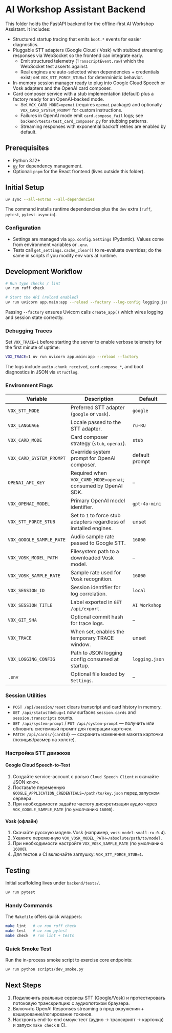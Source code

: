 # AI Workshop Assistant Backend

This folder holds the FastAPI backend for the offline-first AI Workshop Assistant. It includes:

- Structured startup tracing that emits `boot.*` events for easier diagnostics.
- Pluggable STT adapters (Google Cloud / Vosk) with stubbed streaming responses via WebSocket so the frontend can integrate early.
  - Emit structured telemetry (`TranscriptEvent.raw`) which the WebSocket test asserts against.
  - Real engines are auto-selected when dependencies + credentials exist; set `VOX_STT_FORCE_STUB=1` for deterministic behavior.
- In-memory session manager ready to plug into Google Cloud Speech or Vosk adapters and the OpenAI card composer.
- Card composer service with a stub implementation (default) plus a factory ready for an OpenAI-backed mode.
  - Set `VOX_CARD_MODE=openai` (requires `openai` package) and optionally `VOX_CARD_SYSTEM_PROMPT` for custom instructions.
  - Failures in OpenAI mode emit `card.compose_fail` logs; see `backend/tests/test_card_composer.py` for stubbing patterns.
  - Streaming responses with exponential backoff retries are enabled by default.

## Prerequisites
- Python 3.12+
- [`uv`](https://github.com/astral-sh/uv) for dependency management.
- Optional: `pnpm` for the React frontend (lives outside this folder).

## Initial Setup
```bash
uv sync --all-extras --all-dependencies
```
The command installs runtime dependencies plus the `dev` extra (`ruff`, `pytest`, `pytest-asyncio`).

### Configuration
- Settings are managed via `app.config.Settings` (Pydantic). Values come from environment variables or `.env`.
- Tests call `get_settings.cache_clear()` to re-evaluate overrides; do the same in scripts if you modify env vars at runtime.

## Development Workflow
```bash
# Run type checks / lint
uv run ruff check

# Start the API (reload enabled)
uv run uvicorn app.main:app --reload --factory --log-config logging.json
```
Passing `--factory` ensures Uvicorn calls `create_app()` which wires logging and session state correctly.

### Debugging Traces
Set `VOX_TRACE=1` before starting the server to enable verbose telemetry for the first minute of uptime:
```bash
VOX_TRACE=1 uv run uvicorn app.main:app --reload --factory
```
The logs include `audio.chunk_received`, `card.compose_*`, and boot diagnostics in JSON via `structlog`.

### Environment Flags
| Variable            | Description                                      | Default     |
|---------------------|--------------------------------------------------|-------------|
| `VOX_STT_MODE`      | Preferred STT adapter (`google` or `vosk`).      | `google`    |
| `VOX_LANGUAGE`      | Locale passed to the STT adapter.                | `ru-RU`     |
| `VOX_CARD_MODE`     | Card composer strategy (`stub`, `openai`).        | `stub`       |
| `VOX_CARD_SYSTEM_PROMPT` | Override system prompt for OpenAI composer. | default prompt |
| `OPENAI_API_KEY`    | Required when `VOX_CARD_MODE=openai`; consumed by OpenAI SDK. | – |
| `VOX_OPENAI_MODEL`  | Primary OpenAI model identifier.                 | `gpt-4o-mini` |
| `VOX_STT_FORCE_STUB`| Set to `1` to force stub adapters regardless of installed engines. | unset |
| `VOX_GOOGLE_SAMPLE_RATE` | Audio sample rate passed to Google STT.     | `16000` |
| `VOX_VOSK_MODEL_PATH` | Filesystem path to a downloaded Vosk model.    | – |
| `VOX_VOSK_SAMPLE_RATE` | Sample rate used for Vosk recognition.        | `16000` |
| `VOX_SESSION_ID`    | Session identifier for log correlation.          | `local`     |
| `VOX_SESSION_TITLE` | Label exported in `GET /api/export`.             | `AI Workshop` |
| `VOX_GIT_SHA`       | Optional commit hash for trace logs.             | –           |
| `VOX_TRACE`         | When set, enables the temporary TRACE window.    | unset       |
| `VOX_LOGGING_CONFIG`| Path to JSON logging config consumed at startup. | `logging.json` |
| `.env`              | Optional file loaded by `Settings`.              | –           |

### Session Utilities
- `POST /api/session/reset` clears transcript and card history in memory.
- `GET /api/status?debug=1` now surfaces `session.cards` and `session.transcripts` counts.
- `GET /api/system-prompt` / `PUT /api/system-prompt` — получить или обновить системный промпт для генерации карточек.
- `PATCH /api/cards/{cardId}` — сохранить изменения макета карточки (позиция/размер на холсте).

### Настройка STT движков
#### Google Cloud Speech-to-Text
1. Создайте service-account c ролью `Cloud Speech Client` и скачайте JSON ключ.
2. Поставьте переменную `GOOGLE_APPLICATION_CREDENTIALS=/path/to/key.json` перед запуском сервера.
3. При необходимости задайте частоту дискретизации аудио через `VOX_GOOGLE_SAMPLE_RATE` (по умолчанию `16000`).

#### Vosk (офлайн)
1. Скачайте русскую модель Vosk (например, `vosk-model-small-ru-0.4`).
2. Укажите переменную `VOX_VOSK_MODEL_PATH=/absolute/path/to/model`.
3. При необходимости настройте `VOX_VOSK_SAMPLE_RATE` (по умолчанию `16000`).
4. Для тестов и CI включайте заглушку: `VOX_STT_FORCE_STUB=1`.

## Testing
Initial scaffolding lives under `backend/tests/`.
```bash
uv run pytest
```

### Handy Commands
The `Makefile` offers quick wrappers:

```bash
make lint   # uv run ruff check
make test   # uv run pytest
make check  # run lint + tests
```

### Quick Smoke Test
Run the in-process smoke script to exercise core endpoints:

```bash
uv run python scripts/dev_smoke.py
```

## Next Steps
1. Подключить реальные сервисы STT (Google/Vosk) и протестировать потоковую транскрипцию с аудиопотоком браузера.
2. Включить OpenAI Responses streaming в прод окружении + кэширование/логирование токенов.
3. Настроить end-to-end смоук-тест (аудио → транскрипт → карточка) и запуск `make check` в CI.
